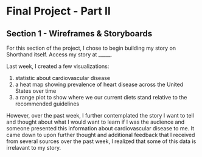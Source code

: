 # Final Project - Part II

## Section 1 - Wireframes & Storyboards

For this section of the project, I chose to begin building my story on Shorthand itself. Access my story at _____.

Last week, I created a few visualizations: 
1) statistic about cardiovascular disease
2) a heat map showing prevalence of heart disease across the United States over time
3) a range plot to show where we our current diets stand relative to the recommended guidelines

However, over the past week, I further contemplated the story I want to tell and thought about what I would want to learn if I was the audience and someone presented this information about cardiovascular disease to me. It came down to  upon further thought and additional feedback that I received from several sources over the past week, I realized that some of this data is irrelavant to my story. 

